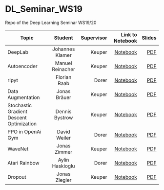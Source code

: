 # DL_Seminar_WS19
Repo of the Deep Learning Seminar WS19/20


| Topic       | Student           | Supervisor | Link to Notebook  |  Slides | 
| ------------- |:-------------:| ------------:| -------------------------:| ------------:| 
| DeepLab | Johannes Klamer | Keuper | [Notebook](https://github.com/KlamJ/DeepLab_V3_KL/blob/master/Klamer_U_Net.ipynb) | [PDF](https://github.com/KlamJ/DeepLab_V3_KL/blob/master/DeepLab_Kl.pdf) | 
| Autoencoder | Manuel Reinacher | Keuper | [Notebook](https://github.com/manureini/Autoencoder/blob/master/Autoencoder.py) | [PDF](https://github.com/manureini/Autoencoder/blob/master/Autoencoder.pdf) | 
| rlpyt | Florian Raab | Dorer | [Notebook](https://colab.research.google.com/drive/1wdh3ipECkkgh32BjTMS9cUKfljaa-AzO) | [PDF](https://www.dropbox.com/s/fxy13t43e4lnw4s/Pr%C3%A4sentation.pdf?raw=1) | 
| Data Augmentation | Jonas Bräuer | Keuper | [Notebook](https://github.com/Hexaa/dataaugmentation/blob/master/data_augmentation_on_colab.ipynb) | [PDF](https://github.com/Hexaa/dataaugmentation/blob/master/data_augmentation_jonas_braeuer_final.pdf) | 
| Stochastic Gradient Descent Optimization | Dennis Bystrow | Keuper | [Notebook](https://github.com/Dens49/seminar-deeplearning-sgd/blob/master/notebook_main.ipynb) | [PDF](https://github.com/Dens49/seminar-deeplearning-sgd/blob/master/presentation/sgd_dennis_bystrow.pdf) |
| PPO in OpenAi Gym | David Weiler | Dorer | [Notebook](https://github.com/dav-92/PPO/blob/master/PPO_OpenAI_Gym.ipynb) | [PDF](https://github.com/dav-92/PPO/blob/master/PPO_OpenAI_Gym_Slides.pdf) |
| WaveNet | Jonas Zimmer | Keuper | [Notebook](https://github.com/JonasZimmer1994/deeplearning_wavenet/blob/master/wavenet_pytorch_abgabe.ipynb) | [PDF](https://github.com/JonasZimmer1994/deeplearning_wavenet/blob/master/WaveNet_Presentation.pdf) |
| Atari Rainbow | Aylin Haskioglu | Dorer | [Notebook](https://github.com/AyHaski/DL_AtariRainbow/blob/master/Anyrl.ipynb) | [PDF](https://github.com/AyHaski/DL_AtariRainbow/blob/master/DL_AtariRainbow.pdf) |
| Dropout | Jonas Ziegler | Keuper | [Notebook](https://github.com/iceboy910447/ALEXNET-CIFAR10/blob/master/Alexnet%20Cifar100%20Dropout.ipynb) | [PDF](https://github.com/iceboy910447/ALEXNET-CIFAR10/blob/master/Dropout.pdf) |

